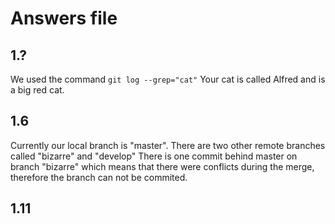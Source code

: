 # Answers file

## 1.?
We used the command `git log --grep="cat"`
Your cat is called Alfred and is a big red cat.

## 1.6
Currently our local branch is "master". There are two other remote branches called "bizarre" and "develop"
There is one commit behind master on branch "bizarre" which means that there were conflicts during the merge, therefore the branch can not be commited.
## 1.11
